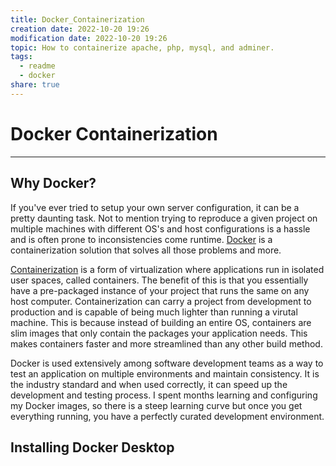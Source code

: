 ```yaml
---  
title: Docker_Containerization  
creation date: 2022-10-20 19:26  
modification date: 2022-10-20 19:26  
topic: How to containerize apache, php, mysql, and adminer.  
tags:  
  - readme  
  - docker  
share: true  
---  
```

  
# Docker Containerization  
---  
## Why Docker?  
  
 If you've ever tried to setup your own server configuration, it can be a pretty daunting task. Not to mention trying to reproduce a given project on multiple machines with different OS's and host configurations is a hassle and is often prone to inconsistencies come runtime. [Docker](https://www.docker.com) is a containerization solution that solves all those problems and more.   
  
[Containerization](https://www.citrix.com/solutions/app-delivery-and-security/what-is-containerization.html) is a form of virtualization where applications run in isolated user spaces, called containers. The benefit of this is that you essentially have a pre-packaged instance of your project that runs the same on any host computer. Containerization can carry a project from development to production and is capable of being much lighter than running a virutal machine. This is because instead of building an entire OS, containers are slim images that only contain the packages your application needs. This makes containers faster and more streamlined than any other build method.   
  
Docker is used extensively among software development teams as a way to test an application on multiple environments and maintain consistency. It is the industry standard and when used correctly, it can speed up the development and testing process. I spent months learning and configuring my Docker images, so there is a steep learning curve but once you get everything running, you have a perfectly curated development environment.   
  
## Installing Docker Desktop  
  

